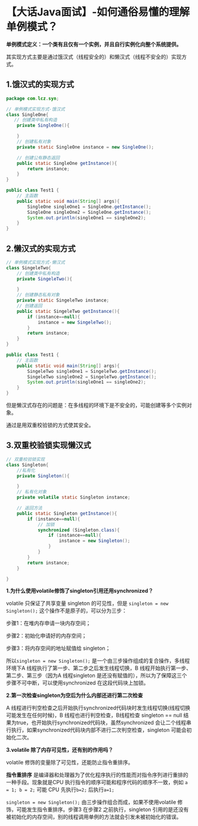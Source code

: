 # 【大话Java面试】-如何通俗易懂的理解单例模式？

**单例模式定义：一个类有且仅有一个实例，并且自行实例化向整个系统提供。**

其实现方式主要是通过饿汉式（线程安全的）和懒汉式（线程不安全的）实现方式。

## 1.饿汉式的实现方式

```java
package com.lcz.syn;

// 单例模式实现方式-饿汉式
class SingleOne{
   // 创建类中私有构造
    private SingleOne(){

    }
    // 创建私有对象
    private static SingleOne instance = new SingleOne();

    // 创建公有静态返回
    public static SingleOne getInstance(){
        return instance;
    }
}

public class Test1 {
    // 主函数
    public static void main(String[] args){
        SingleOne singleOne1 = SingleOne.getInstance();
        SingleOne singleOne2 = SingleOne.getInstance();
        System.out.println(singleOne1 == singleOne2);
    }
}

```

## 2.懒汉式的实现方式



```java
// 单例模式实现方式-懒汉式
class SingeleTwo{
    // 创建类中私有构造
    private SingeleTwo(){

    }
    // 创建静态私有对象
    private static SingeleTwo instance;
    // 创建返回
    public static SingeleTwo getInstance(){
        if (instance==null){
            instance = new SingeleTwo();
        }
        return instance;
    }
}

public class Test1 {
    // 主函数
    public static void main(String[] args){
        SingeleTwo singleOne1 = SingeleTwo.getInstance();
        SingeleTwo singleOne2 = SingeleTwo.getInstance();
        System.out.println(singleOne1 == singleOne2);
    }
}
```

但是懒汉式存在的问题是：在多线程的环境下是不安全的，可能创建等多个实例对象。

通过是用双重校验锁的方式使其安全。

## 3.双重校验锁实现懒汉式

```java
// 双重校验锁实现
class Singleton{
    //私有化
    private Singleton(){

    }
    // 私有化对象
    private volatile static Singleton instance;

    // 返回方法
    public static Singleton getInstance(){
        if (instance==null){
            // 加锁
            synchronized (Singleton.class){
                if (instance==null){
                    instance = new Singleton();
                }
            }
        }
        return instance;
    }

}
```

**1.为什么使用volatile修饰了singleton引用还用synchronized？**

volatile 只保证了共享变量 singleton 的可见性，但是 `singleton = new Singleton();` 这个操作不是原子的，可以分为三步：

步骤1：在堆内存申请一块内存空间；

步骤2：初始化申请好的内存空间；

步骤3：将内存空间的地址赋值给 singleton；

所以`singleton = new Singleton();` 是一个由三步操作组成的复合操作，多线程环境下A 线程执行了第一步、第二步之后发生线程切换，B 线程开始执行第一步、第二步、第三步（因为A 线程singleton 是还没有赋值的），所以为了保障这三个步骤不可中断，可以使用synchronized 在这段代码块上加锁。

**2.第一次检查singleton为空后为什么内部还进行第二次检查**

A 线程进行判空检查之后开始执行synchronized代码块时发生线程切换(线程切换可能发生在任何时候)，B 线程也进行判空检查，B线程检查 singleton == null 结果为true，也开始执行synchronized代码块，虽然synchronized 会让二个线程串行执行，如果synchronized代码块内部不进行二次判空检查，singleton 可能会初始化二次。

**3.volatile 除了内存可见性，还有别的作用吗？**

volatile 修饰的变量除了可见性，还能防止指令重排序。

**指令重排序** 是编译器和处理器为了优化程序执行的性能而对指令序列进行重排的一种手段。现象就是CPU 执行指令的顺序可能和程序代码的顺序不一致，例如 `a = 1; b = 2;` 可能 CPU 先执行`b=2;` 后执行`a=1;`

`singleton = new Singleton();` 由三步操作组合而成，如果不使用volatile 修饰，可能发生指令重排序。步骤3 在步骤2 之前执行，singleton 引用的是还没有被初始化的内存空间，别的线程调用单例的方法就会引发未被初始化的错误。